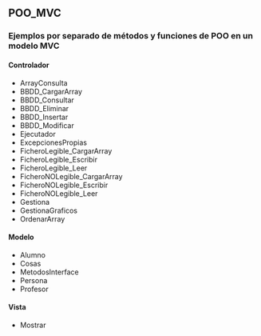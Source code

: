 ## POO_MVC
### Ejemplos por separado de métodos y funciones de POO en un modelo MVC
#### Controlador 
- ArrayConsulta
- BBDD_CargarArray
- BBDD_Consultar
- BBDD_Eliminar
- BBDD_Insertar
- BBDD_Modificar
- Ejecutador
- ExcepcionesPropias
- FicheroLegible_CargarArray
- FicheroLegible_Escribir
- FicheroLegible_Leer
- FicheroNOLegible_CargarArray
- FicheroNOLegible_Escribir
- FicheroNOLegible_Leer
- Gestiona
- GestionaGraficos
- OrdenarArray
#### Modelo
- Alumno
- Cosas
- MetodosInterface
- Persona
- Profesor
#### Vista
- Mostrar
